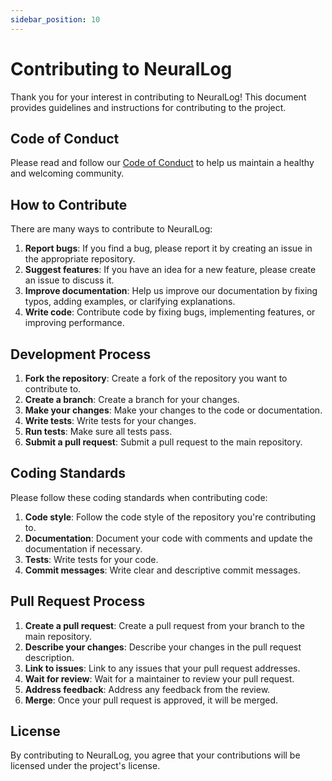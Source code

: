 ```yaml
---
sidebar_position: 10
---
```


# Contributing to NeuralLog

Thank you for your interest in contributing to NeuralLog! This document provides guidelines and instructions for contributing to the project.

## Code of Conduct

Please read and follow our [Code of Conduct](./CODE_OF_CONDUCT.md) to help us maintain a healthy and welcoming community.

## How to Contribute

There are many ways to contribute to NeuralLog:

1. **Report bugs**: If you find a bug, please report it by creating an issue in the appropriate repository.
2. **Suggest features**: If you have an idea for a new feature, please create an issue to discuss it.
3. **Improve documentation**: Help us improve our documentation by fixing typos, adding examples, or clarifying explanations.
4. **Write code**: Contribute code by fixing bugs, implementing features, or improving performance.

## Development Process

1. **Fork the repository**: Create a fork of the repository you want to contribute to.
2. **Create a branch**: Create a branch for your changes.
3. **Make your changes**: Make your changes to the code or documentation.
4. **Write tests**: Write tests for your changes.
5. **Run tests**: Make sure all tests pass.
6. **Submit a pull request**: Submit a pull request to the main repository.

## Coding Standards

Please follow these coding standards when contributing code:

1. **Code style**: Follow the code style of the repository you're contributing to.
2. **Documentation**: Document your code with comments and update the documentation if necessary.
3. **Tests**: Write tests for your code.
4. **Commit messages**: Write clear and descriptive commit messages.

## Pull Request Process

1. **Create a pull request**: Create a pull request from your branch to the main repository.
2. **Describe your changes**: Describe your changes in the pull request description.
3. **Link to issues**: Link to any issues that your pull request addresses.
4. **Wait for review**: Wait for a maintainer to review your pull request.
5. **Address feedback**: Address any feedback from the review.
6. **Merge**: Once your pull request is approved, it will be merged.

## License

By contributing to NeuralLog, you agree that your contributions will be licensed under the project's license.
